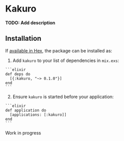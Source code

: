 # Kakuro

**TODO: Add description**

## Installation

If [available in Hex](https://hex.pm/docs/publish), the package can be installed as:

  1. Add `kakuro` to your list of dependencies in `mix.exs`:

    ```elixir
    def deps do
      [{:kakuro, "~> 0.1.0"}]
    end
    ```

  2. Ensure `kakuro` is started before your application:

    ```elixir
    def application do
      [applications: [:kakuro]]
    end
    ```

Work in progress


